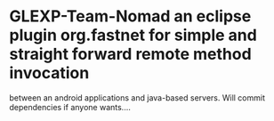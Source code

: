 # GLEXP-Team-Nomad  an eclipse plugin org.fastnet for simple and straight forward remote method invocation  
between an android applications and java-based servers. Will commit dependencies if anyone wants....
